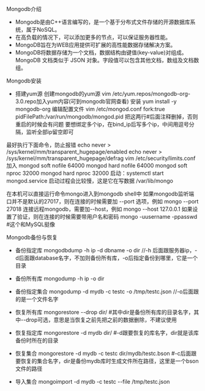 Mongodb介绍
- Mongodb是由C++语言编写的，是一个基于分布式文件存储的开源数据库系统，属于NoSQL。
- 在高负载的情况下，可以添加更多的节点，可以保证服务器性能。
- MongoDB旨在为WEB应用提供可扩展的高性能数据存储解决方案。
- MongoDB将数据存储为一个文档，数据结构由键值(key-value)对组成。MongoDB 文档类似于 JSON 对象。字段值可以包含其他文档，数组及文档数组。


Mongodb安装
- 搭建yum源
 创建mongodb的yum源
 vim /etc/yum.repos/mongodb-org-3.0.repo加入yum内容(可到mongodb官网查看)
 安装 yum install -y mongodb-org
 编辑配置文件 vim /etc/mongod.conf
 fork:true
 pidFilePath:/var/run/mongodb/mongod.pid
 把这两行#后面注释删掉，否则重启的时候会有问题
 要想绑定多个ip，在bind_ip后写多个ip，中间用逗号分隔，监听全部ip留空即可

最好执行下面命令，防止报错
echo never > /sys/kernel/mm/transparent_hugepage/enabled
echo never > /sys/kernel/mm/transparent_hugepage/defrag
vim /etc/security/limits.conf加入
mongod soft nofile 64000
mongod hard nofile 64000
mongod soft nproc 32000
mongod hard nproc 32000
启动：systemctl start mongod.service
启动过程会比较慢，这是它在写数据 /var/lib/mongo

在本机可以直接运行命令mongo进入到mongodb shell中
如果mongodb监听端口并不是默认的27017，则在连接的时候需要加 --port 选项，例如
mongo --port 27018
连接远程mongodb，需要加--host，例如
mongo --host 127.0.0.1
如果设置了验证，则在连接的时候需要带用户名和密码
mongo -uusername -ppasswd  #这个和MySQL挺像


Mongodb备份与恢复
- 备份指定库
mongodbdump -h ip -d dbname -o dir  //-h 后面跟服务器ip，-d后面跟database名字，不加则备份所有库，-o后指定备份到哪里，它是一个目录
- 备份所有库
 mongodump -h ip -o dir
- 备份指定集合
 mongodump -d mydb -c testc -o /tmp/testc.json   //-o后面跟的是一个文件名字
 
- 恢复所有库
 mongorestore --drop dir/  #其中dir是备份所有库的目录名字，其中--drop可选，意思是当恢复之前先把之前的数据删除，不建议使用
- 恢复指定库
 mongorestore -d mydb dir/ #-d跟要恢复的库名字，dir就是该库备份时所在的目录
- 恢复集合
 mongorestore -d mydb -c testc dir/mydb/testc.bson #-c后面跟要恢复的集合名字，dir是备份mydb库时生成文件所在路径，这里是一个bson文件的路径
- 导入集合
 mongoimport -d mydb -c testc --file /tmp/testc.json
